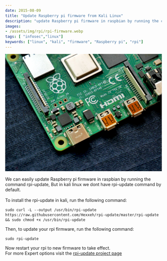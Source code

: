 ```yaml
---
date: 2015-08-09
title: "Update Raspberry pi firmware from Kali Linux"
description: "update Raspberry pi firmware in raspbian by running the command rpi-update"
images:
- /assets/img/rpi/rpi-firmware.webp
tags: [ "infosec","linux"]
keywords: ["linux", "kali", "firmware", "Raspberry pi", "rpi"]
---
```

![flashing rpi](/assets/img/rpi/rpi-firmware.webp)

We can easily update Raspberry pi firmware in raspbian by running the command rpi-update, But in kali linux we dont have rpi-update command by default.
<br><br>
To install the rpi-update  in kali, run the following command:


```
sudo curl -L --output /usr/bin/rpi-update https://raw.githubusercontent.com/Hexxeh/rpi-update/master/rpi-update && sudo chmod +x /usr/bin/rpi-update
```

Then, to update your rpi firmware, run the following command:

```
sudo rpi-update
```

Now restart your rpi to new firmware to take effect.
<br>
For more Expert options visit the [rpi-update project page](https://github.com/Hexxeh/rpi-update)

